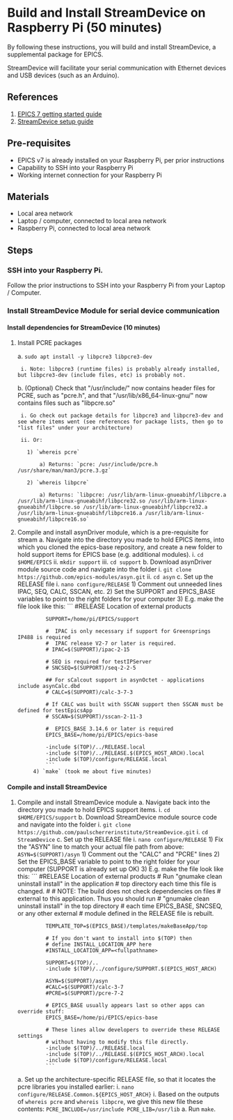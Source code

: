 # Build and Install StreamDevice on Raspberry Pi (50 minutes)
By following these instructions, you will build and install StreamDevice, a supplemental package for EPICS. 

StreamDevice will facilitate your serial communication with Ethernet devices and USB devices (such as an Arduino).

## References
1. [EPICS 7 getting started guide](https://docs.epics-controls.org/projects/how-tos/en/latest/getting-started/installation.html)
1. [StreamDevice setup guide](https://paulscherrerinstitute.github.io/StreamDevice/setup.html)

## Pre-requisites
* EPICS v7 is already installed on your Raspberry Pi, per prior instructions
* Capability to SSH into your Raspberry Pi
* Working internet connection for your Raspberry Pi

## Materials
* Local area network
* Laptop / computer, connected to local area network
* Raspberry Pi, connected to local area network

## Steps
### SSH into your Raspberry Pi.

Follow the prior instructions to SSH into your Raspberry Pi from your Laptop / Computer.

### Install StreamDevice Module for serial device communication

#### Install dependencies for StreamDevice (10 minutes)
1. Install PCRE packages

    a. `sudo apt install -y libpcre3 libpcre3-dev`
        
        i. Note: libpcre3 (runtime files) is probably already installed, but libpcre3-dev (include files, etc) is probably not.
        
    b. (Optional) Check that "/usr/include/" now contains header files for PCRE, such as "pcre.h", and that "/usr/lib/x86_64-linux-gnu/" now contains files such as "libpcre.so"
        
        i. Go check out package details for libpcre3 and libpcre3-dev and see where items went (see references for package lists, then go to "list files" under your architecture)
        
        ii. Or:
        
          1) `whereis pcre`
          
              a) Returns: `pcre: /usr/include/pcre.h /usr/share/man/man3/pcre.3.gz`
          
          2) `whereis libpcre`
             
              a) Returns: `libpcre: /usr/lib/arm-linux-gnueabihf/libpcre.a /usr/lib/arm-linux-gnueabihf/libpcre32.so /usr/lib/arm-linux-gnueabihf/libpcre.so /usr/lib/arm-linux-gnueabihf/libpcre32.a /usr/lib/arm-linux-gnueabihf/libpcre16.a /usr/lib/arm-linux-gnueabihf/libpcre16.so`
1. Compile and install asynDriver module, which is a pre-requisite for stream
    a. Navigate into the directory you made to hold EPICS items, into which you cloned the epics-base repository, and create a new folder to hold support items for EPICS base (e.g. additional modules).
        i. `cd $HOME/EPICS`
        ii. `mkdir support`
        iii. `cd support`
    b. Download asynDriver module source code and navigate into the folder
        i. `git clone https://github.com/epics-modules/asyn.git`
        ii. `cd asyn`
    c. Set up the RELEASE file
        i. `nano configure/RELEASE`
            1) Comment out unneeded lines IPAC, SEQ, CALC, SSCAN, etc.
            2) Set the SUPPORT and EPICS_BASE variables to point to the right folders for your computer
            3) E.g. make the file look like this:
                ```
                #RELEASE Location of external products
                
                SUPPORT=/home/pi/EPICS/support
                
                #  IPAC is only necessary if support for Greensprings IP488 is required
                #  IPAC release V2-7 or later is required.
                # IPAC=$(SUPPORT)/ipac-2-15
                
                # SEQ is required for testIPServer
                # SNCSEQ=$(SUPPORT)/seq-2-2-5
                
                ## For sCalcout support in asynOctet - applications include asynCalc.dbd
                # CALC=$(SUPPORT)/calc-3-7-3
                
                # If CALC was built with SSCAN support then SSCAN must be defined for testEpicsApp
                # SSCAN=$(SUPPORT)/sscan-2-11-3
                
                #  EPICS_BASE 3.14.6 or later is required
                EPICS_BASE=/home/pi/EPICS/epics-base
                
                -include $(TOP)/../RELEASE.local
                -include $(TOP)/../RELEASE.$(EPICS_HOST_ARCH).local
                -include $(TOP)/configure/RELEASE.local
                ```
            4) `make` (took me about five minutes)
#### Compile and install StreamDevice
1. Compile and install StreamDevice module
    a. Navigate back into the directory you made to hold EPICS support items.
        i. `cd $HOME/EPICS/support`
    b. Download StreamDevice module source code and navigate into the folder
        i. `git clone https://github.com/paulscherrerinstitute/StreamDevice.git`
        i. `cd StreamDevice` 
    c. Set up the RELEASE file
        i. `nano configure/RELEASE`
            1) Fix the "ASYN" line to match your actual file path from above: `ASYN=$(SUPPORT)/asyn`
            1) Comment out the "CALC" and "PCRE" lines
            2) Set the EPICS_BASE variable to point to the right folder for your computer (SUPPORT is already set up OK)
            3) E.g. make the file look like this:
                ```
                #RELEASE Location of external products
                # Run "gnumake clean uninstall install" in the application
                # top directory each time this file is changed.
                #
                # NOTE: The build does not check dependencies on files
                # external to this application. Thus you should run
                # "gnumake clean uninstall install" in the top directory
                # each time EPICS_BASE, SNCSEQ, or any other external
                # module defined in the RELEASE file is rebuilt.

                TEMPLATE_TOP=$(EPICS_BASE)/templates/makeBaseApp/top

                # If you don't want to install into $(TOP) then
                # define INSTALL_LOCATION_APP here
                #INSTALL_LOCATION_APP=<fullpathname>

                SUPPORT=$(TOP)/..
                -include $(TOP)/../configure/SUPPORT.$(EPICS_HOST_ARCH)

                ASYN=$(SUPPORT)/asyn
                #CALC=$(SUPPORT)/calc-3-7
                #PCRE=$(SUPPORT)/pcre-7-2

                # EPICS_BASE usually appears last so other apps can override stuff:
                EPICS_BASE=/home/pi/EPICS/epics-base

                # These lines allow developers to override these RELEASE settings
                # without having to modify this file directly.
                -include $(TOP)/../RELEASE.local
                -include $(TOP)/../RELEASE.$(EPICS_HOST_ARCH).local
                -include $(TOP)/configure/RELEASE.local
                ```
    a. Set up the architecture-specific RELEASE file, so that it locates the pcre libraries you installed earlier:
        i. `nano configure/RELEASE.Common.${EPICS_HOST_ARCH}`
            i. Based on the outputs of `whereis pcre` and `whereis libpcre`, we give this new file these contents:
            ```
            PCRE_INCLUDE=/usr/include
            PCRE_LIB=/usr/lib
            ```
    a. Run `make`.
    
